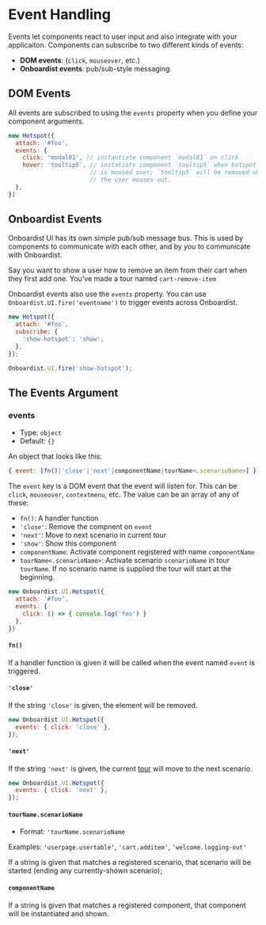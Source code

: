 # Event Handling

Events let components react to user input and also integrate with your applicaiton. Components can subscribe to two
different kinds of events:

* **DOM events**: (`click`, `mouseover`, etc.)
* **Onboardist events**: pub/sub-style messaging.

## DOM Events

All events are subscribed to using the `events` property when you define your component arguments.

```js
new Hotspot({
  attach: '#foo',
  events: {
    click: 'modal01', // instantiate component `modal01` on click
    hover: 'tooltip5', // instatiate component `tooltip5` when hotspot
                       // is moused over; `tooltip5` will be removed when
                       // the user mouses out.
  },
})
```

## Onboardist Events

Onboardist UI has its own simple pub/sub message bus. This is used by components to communicate with each other, and by
*you* to communicate with Onboardist.

Say you want to show a user how to remove an item from their cart when they first add one. You've made a tour named
`cart-remove-item` 

Onboardist events also use the `events` property. You can use `Onboardist.UI.fire('eventname')` to trigger events across
Onboardist.

```js
new Hotspot({
  attach: '#foo',
  subscribe: {
    'show-hotspot': 'show',
  },
});

Onboardist.UI.fire('show-hotspot');
```

## The Events Argument



### events

* Type: `object`
* Default: `{}`

An object that looks like this:

```js
{ event: [fn()|'close'|'next'|componentName|tourName<.scenarioName>] }
```

The `event` key is a DOM event that the event will listen for. This can be `click`, `mouseover`, `contextmenu`, etc. The
value can be an array of any of these:

* `fn()`: A handler function
* `'close'`: Remove the compnent on `event`
* `'next'`: Move to next scenario in current tour
* `'show'`: Show this component
* `componentName`: Activate component registered with name `componentName`
* `tourName<.scenarioName>`: Activate scenario `scenarioName` in tour `tourName`. If no scenario name is supplied the
  tour will start at the beginning.

```js
new Onboardist.UI.Hotspot({
  attach: '#foo',
  events: {
    click: () => { console.log('foo') }
  },
})
```

#### `fn()`

If a handler function is given it will be called when the event named `event` is triggered.

#### `'close'`

If the string `'close'` is given, the element will be removed.

```js
new Onboardist.UI.Hotspot({
  events: { click: 'close' },
});
```

#### `'next'`

If the string `'next'` is given, the current [tour](/components/tour/) will move to the next scenario.

```js
new Onboardist.UI.Hotspot({
  events: { click: 'next' },
});
```

#### `tourName.scenarioName`

* Format: `'tourName.scenarioName`

Examples: `'userpage.usertable'`, `'cart.additem'`, `'welcome.logging-out'`

If a string is given that matches a registered scenario, that scenario will be started (ending any currently-shown
scenario);

#### `componentName`

If a string is given that matches a registered component, that component will be instantiated and shown.


<!-- ### subscribe

* Type: `object`
* Default: `{}`

An object that looks like this:

```js
{ event: [fn()|'close'|'next'|componentName|tourName.ScenarioName] }
```

The key is the string of the Onboardist event to subscribe to. -->
